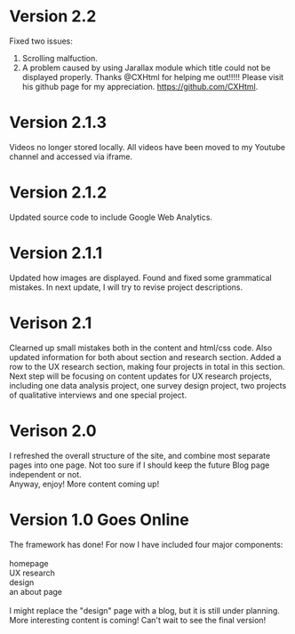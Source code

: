 # Version 2.2
Fixed two issues:
1. Scrolling malfuction.
2. A problem caused by using Jarallax module which title could not be displayed properly.
Thanks @CXHtml for helping me out!!!!! Please visit his github page for my appreciation. https://github.com/CXHtml.

# Version 2.1.3
Videos no longer stored locally. All videos have been moved to my Youtube channel and accessed via iframe.

# Version 2.1.2
Updated source code to include Google Web Analytics.

# Version 2.1.1
Updated how images are displayed. Found and fixed some grammatical mistakes. In next update, I will try to revise project descriptions.


# Verison 2.1
Clearned up small mistakes both in the content and html/css code. Also updated information for both about section and research section. Added a row to the UX research section, making four projects in total in this section.
<br>
Next step will be focusing on content updates for UX research projects, including one data analysis project, one survey design project, two projects of qualitative interviews and one special project.

# Verison 2.0
I refreshed the overall structure of the site, and combine most separate pages into one page. Not too sure if I should keep the future Blog page independent or not.
<br>
Anyway, enjoy! More content coming up!



# Version 1.0 Goes Online
The framework has done! For now I have included four major components: <br>
<br>
homepage <br>
UX research <br>
design <br>
an about page <br> 
<br>
I might replace the "design" page with a blog, but it is still under planning. More interesting content is coming! Can't wait to see the final version!


